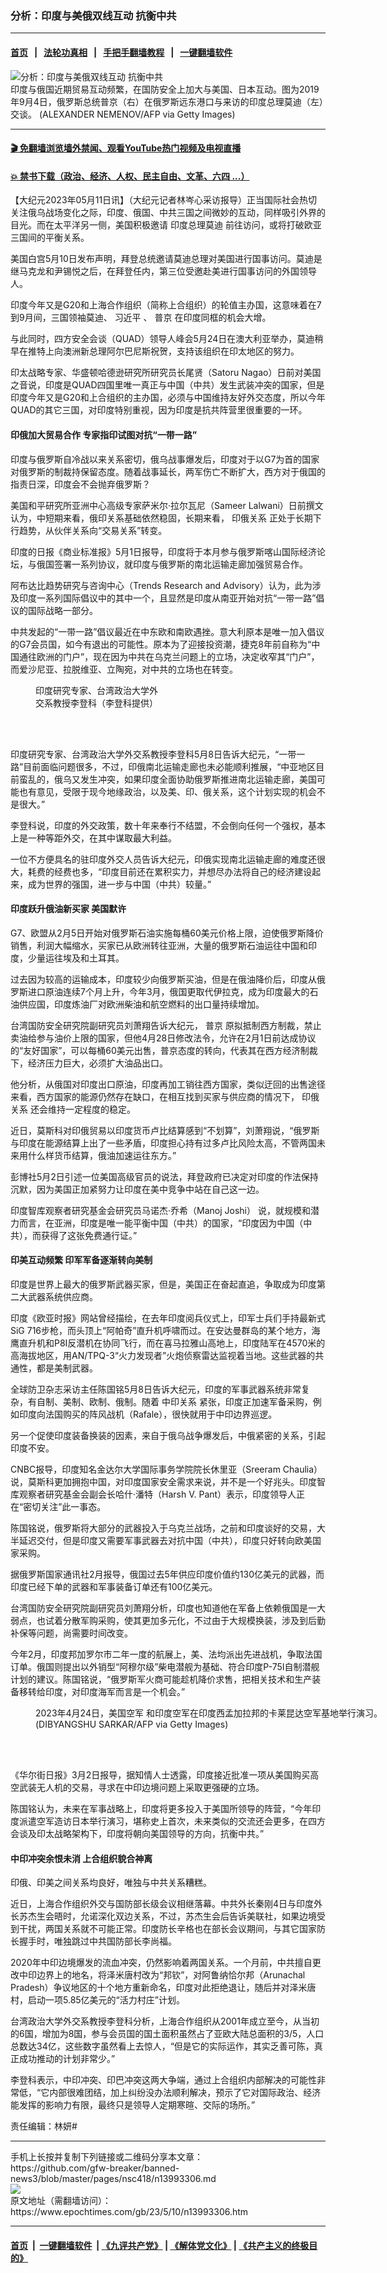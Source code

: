 ### 分析：印度与美俄双线互动 抗衡中共
------------------------

#### [首页](https://github.com/gfw-breaker/banned-news3/blob/master/README.md) &nbsp;&nbsp;|&nbsp;&nbsp; [法轮功真相](https://github.com/begood0513/basic/blob/master/README.md)  &nbsp;&nbsp;|&nbsp;&nbsp; [手把手翻墙教程](https://github.com/gfw-breaker/guides/wiki)  &nbsp;&nbsp;|&nbsp;&nbsp; [一键翻墙软件](https://github.com/gfw-breaker/nogfw/blob/master/README.md)  



<div><img alt="分析：印度与美俄双线互动 抗衡中共" class="attachment-djy_600_400 size-djy_600_400 wp-post-image" src="https://i.epochtimes.com/assets/uploads/2023/05/id13993351-GettyImages-1165923171-600x400.jpg"/>
<div class="caption">
 印度与俄国近期贸易互动频繁，在国防安全上加大与美国、日本互动。图为2019年9月4日，俄罗斯总统普京（右）在俄罗斯远东港口与来访的印度总理莫迪（左）交谈。  (ALEXANDER NEMENOV/AFP via Getty Images)
</div></div><hr/>

#### [ 🎬  免翻墙浏览墙外禁闻、观看YouTube热门视频及电视直播](https://github.com/gfw-breaker/HelloWorld)

#### [ 💥  禁书下载（政治、经济、人权、民主自由、文革、六四 ...）](https://github.com/gfw-breaker/books/blob/master/README.md)

<div><p>
 【大纪元2023年05月11日讯】（大纪元记者林岑心采访报导）正当国际社会热切关注俄乌战场变化之际，印度、俄国、中共三国之间微妙的互动，同样吸引外界的目光。而在太平洋另一侧，美国积极邀请
 <ok href="https://www.epochtimes.com/gb/tag/%E5%8D%B0%E5%BA%A6%E6%80%BB%E7%90%86%E8%8E%AB%E8%BF%AA.html">
  印度总理莫迪
 </ok>
 前往访问，或将打破欧亚三国间的平衡关系。
</p>
<p>
 美国白宫5月10日发布声明，拜登总统邀请莫迪总理对美国进行国事访问。莫迪是继马克龙和尹锡悦之后，在拜登任内，第三位受邀赴美进行国事访问的外国领导人。
</p>
<p>
 印度今年又是G20和上海合作组织（简称上合组织）的轮值主办国，这意味着在7到9月间，三国领袖莫迪、
 <ok href="https://www.epochtimes.com/gb/tag/%E4%B9%A0%E8%BF%91%E5%B9%B3.html">
  习近平
 </ok>
 、
 <ok href="https://www.epochtimes.com/gb/tag/%E6%99%AE%E4%BA%AC.html">
  普京
 </ok>
 在印度同框的机会大增。
</p>
<p>
 与此同时，四方安全会谈（QUAD）领导人峰会5月24日在澳大利亚举办，莫迪稍早在推特上向澳洲新总理阿尔巴尼斯祝贺，支持该组织在印太地区的努力。
</p>
<p>
 印太战略专家、华盛顿哈德逊研究所研究员长尾贤（Satoru Nagao）日前对美国之音说，印度是QUAD四国里唯一真正与中国（中共）发生武装冲突的国家，但是印度今年又是G20和上合组织的主办国，必须与中国维持友好外交态度，所以今年QUAD的其它三国，对印度特别重视，因为印度是抗共阵营里很重要的一环。
</p>
<h4>
 印俄加大贸易合作 专家指印试图对抗“一带一路”
</h4>
<p>
 印度与俄罗斯自冷战以来关系密切，俄乌战事爆发后，印度对于以G7为首的国家对俄罗斯的制裁持保留态度。随着战事延长，两军伤亡不断扩大，西方对于俄国的指责日深，印度会不会抛弃俄罗斯？
</p>
<p>
 美国和平研究所亚洲中心高级专家萨米尔·拉尔瓦尼（Sameer Lalwani）日前撰文认为，中短期来看，俄印关系基础依然稳固，长期来看，
 <ok href="https://www.epochtimes.com/gb/tag/%E5%8D%B0%E4%BF%84%E5%85%B3%E7%B3%BB.html">
  印俄关系
 </ok>
 正处于长期下行趋势，从伙伴关系向“交易关系”转变。
</p>
<p>
 印度的日报《商业标准报》5月1日报导，印度将于本月参与俄罗斯喀山国际经济论坛，与俄国签署一系列协议，就印度与俄罗斯的南北运输走廊加强贸易合作。
</p>
<p>
 阿布达比趋势研究与咨询中心（Trends Research and Advisory）认为，此为涉及印度一系列国际倡议中的其中一个，且显然是印度从南亚开始对抗“一带一路”倡议的国际战略一部分。
</p>
<p>
 中共发起的“一带一路”倡议最近在中东欧和南欧遇挫。意大利原本是唯一加入倡议的G7会员国，如今有退出的可能性。原本为了迎接投资潮，捷克8年前自称为“中国通往欧洲的门户”，现在因为中共在乌克兰问题上的立场，决定收窄其“门户”，而爱沙尼亚、拉脱维亚、立陶宛，对中共的立场也在转变。
</p>
<figure aria-describedby="caption-attachment-13993355" class="wp-caption alignleft" id="attachment_13993355" style="width: 200px">
 <ok href="https://i.epochtimes.com/assets/uploads/2023/05/id13993355-571438fbcb1b58a07f3206d8c4e587a2.jpg" target="_blank">
  <img alt="" class="wp-image-13993355" src="https://i.epochtimes.com/assets/uploads/2023/05/id13993355-571438fbcb1b58a07f3206d8c4e587a2.jpg"/>
 </ok>
 <br/><figcaption class="wp-caption-text" id="caption-attachment-13993355">
  印度研究专家、台湾政治大学外交系教授李登科（李登科提供）
 </figcaption><br/>
</figure><br/>
<p style="text-align: left;">
 印度研究专家、台湾政治大学外交系教授李登科5月8日告诉大纪元，“一带一路”目前面临问题很多，不过，印俄南北运输走廊也未必能顺利推展，“中亚地区目前蛮乱的，俄乌又发生冲突，如果印度全面协助俄罗斯推进南北运输走廊，美国可能也有意见，受限于现今地缘政治，以及美、印、俄关系，这个计划实现的机会不是很大。”
</p>
<p>
 李登科说，印度的外交政策，数十年来奉行不结盟，不会倒向任何一个强权，基本上是一种等距外交，在其中谋取最大利益。
</p>
<p>
 一位不方便具名的驻印度外交人员告诉大纪元，印俄实现南北运输走廊的难度还很大，耗费的经费也多，“印度目前还在累积实力，并想尽办法将自己的经济建设起来，成为世界的强国，进一步与中国（中共）较量。”
</p>
<h4>
 印度跃升俄油新买家 美国默许
</h4>
<p>
 G7、欧盟从2月5日开始对俄罗斯石油实施每桶60美元价格上限，迫使俄罗斯降价销售，利润大幅缩水，买家已从欧洲转往亚洲，大量的俄罗斯石油运往中国和印度，少量运往埃及和土耳其。
</p>
<p>
 过去因为较高的运输成本，印度较少向俄罗斯买油，但是在俄油降价后，印度从俄罗斯进口原油连续7个月上升，今年3月，俄国更取代伊拉克，成为印度最大的石油供应国，印度炼油厂对欧洲柴油和航空燃料的出口量持续增加。
</p>
<p>
 台湾国防安全研究院副研究员刘萧翔告诉大纪元，
 <ok href="https://www.epochtimes.com/gb/tag/%E6%99%AE%E4%BA%AC.html">
  普京
 </ok>
 原拟抵制西方制裁，禁止卖油给参与油价上限的国家，但他4月28日修改法令，允许在2月1日前达成协议的“友好国家”，可以每桶60美元出售，普京态度的转向，代表其在西方经济制裁下，经济压力巨大，必须扩大油品出口。
</p>
<p>
 他分析，从俄国对印度出口原油，印度再加工销往西方国家，类似迂回的出售途径来看，西方国家的能源仍然存在缺口，在相互找到买家与供应商的情况下，
 <ok href="https://www.epochtimes.com/gb/tag/%E5%8D%B0%E4%BF%84%E5%85%B3%E7%B3%BB.html">
  印俄关系
 </ok>
 还会维持一定程度的稳定。
</p>
<p>
 近日，莫斯科对印俄贸易以印度货币卢比结算感到“不划算”，刘萧翔说，“俄罗斯与印度在能源结算上出了一些矛盾，印度担心持有过多卢比风险太高，不管两国未来用什么样货币结算，俄油加速运往东方。”
</p>
<p>
 彭博社5月2日引述一位美国高级官员的说法，拜登政府已决定对印度的作法保持沉默，因为美国正加紧努力让印度在美中竞争中站在自己这一边。
</p>
<p>
 印度智库观察者研究基金会研究员马诺杰·乔希（Manoj Joshi） 说，就规模和潜力而言，在亚洲，印度是唯一能平衡中国（中共）的国家，“印度因为中国（中共），而获得了这张免费通行证。”
</p>
<h4>
 印美互动频繁 印军军备逐渐转向美制
</h4>
<p>
 印度是世界上最大的俄罗斯武器买家，但是，美国正在奋起直追，争取成为印度第二大武器系统供应商。
</p>
<p>
 印度《欧亚时报》网站曾经描绘，在去年印度阅兵仪式上，印军士兵们手持最新式SiG 716步枪，而头顶上“阿帕奇”直升机呼啸而过。在安达曼群岛的某个地方，海鹰直升机和P8I反潜机在协同飞行，而在喜马拉雅山高地上，印度陆军在4570米的高海拔地区，用AN/TPQ-3“火力发现者”火炮侦察雷达监视着当地。这些武器的共通性，都是美制武器。
</p>
<p>
 全球防卫杂志采访主任陈国铭5月8日告诉大纪元，印度的军事武器系统非常复杂，有自制、美制、欧制、俄制。随着
 <ok href="https://www.epochtimes.com/gb/tag/%E4%B8%AD%E5%8D%B0%E5%85%B3%E7%B3%BB.html">
  中印关系
 </ok>
 紧张，印度正加速军备采购，例如印度向法国购买的阵风战机（Rafale），很快就用于中印边界巡逻。
</p>
<p>
 另一个促使印度装备换装的因素，来自于俄乌战争爆发后，中俄紧密的关系，引起印度不安。
</p>
<p>
 CNBC报导，印度知名金达尔大学国际事务学院院长休里亚（Sreeram Chaulia）说，莫斯科更加拥抱中国，对印度国家安全需求来说，并不是一个好兆头。印度智库观察者研究基金会副会长哈什·潘特（Harsh V. Pant）表示，印度领导人正在“密切关注”此一事态。
</p>
<p>
 陈国铭说，俄罗斯将大部分的武器投入于乌克兰战场，之前和印度谈好的交易，大半延迟交付，但是印度又需要军事武器去对抗中国（中共），印度只好转向欧美国家采购。
</p>
<p>
 据俄罗斯国家通讯社2月报导，俄国过去5年供应印度价值约130亿美元的武器，而印度已经下单的武器和军事装备订单还有100亿美元。
</p>
<p>
 台湾国防安全研究院副研究员刘萧翔分析，印度也知道他在军备上依赖俄国是一大弱点，也试着分散军购采购，使其更加多元化，不过由于大规模换装，涉及到后勤补保等问题，尚需要时间改变。
</p>
<p>
 今年2月，印度邦加罗尔市二年一度的航展上，美、法均派出先进战机，争取法国订单。俄国则提出以外销型“阿穆尔级”柴电潜舰为基础、符合印度P-75I自制潜舰计划的建议。陈国铭说，“俄罗斯军火商可能趁机降价求售，把相关技术和生产装备移转给印度，对印度海军而言是一个机会。”
</p>
<figure aria-describedby="caption-attachment-13993353" class="wp-caption aligncenter" id="attachment_13993353" style="width: 600px">
 <ok href="https://i.epochtimes.com/assets/uploads/2023/05/id13993353-GettyImages-1252131247.jpg" target="_blank">
  <img alt="" class="size-large wp-image-13993353" src="https://i.epochtimes.com/assets/uploads/2023/05/id13993353-GettyImages-1252131247-600x400.jpg"/>
 </ok>
 <br/><figcaption class="wp-caption-text" id="caption-attachment-13993353">
  2023年4月24日，美国空军 和印度空军在印度西孟加拉邦的卡莱昆达空军基地举行演习。(DIBYANGSHU SARKAR/AFP via Getty Images)
 </figcaption><br/>
</figure><br/>
<p>
 《华尔街日报》3月2日报导，据知情人士透露，印度接近批准一项从美国购买高空武装无人机的交易，寻求在中印边境问题上采取更强硬的立场。
</p>
<p>
 陈国铭认为，未来在军事战略上，印度将更多投入于美国所领导的阵营，“今年印度派遣空军造访日本举行演习，堪称史上首次，未来类似的交流还会更多，在四方会谈及印太战略架构下，印度将朝向美国领导的方向，抗衡中共。”
</p>
<h4>
 中印冲突余恨未消 上合组织貌合神离
</h4>
<p>
 印俄、印美之间关系均良好，唯独与中共关系糟糕。
</p>
<p>
 近日，上海合作组织外交与国防部长级会议相继落幕。中共外长秦刚4日与印度外长苏杰生会晤时，允诺深化双边关系，不过，苏杰生会后告诉美联社，如果边境受到干扰，两国关系就不可能正常。印度防长辛格也在部长会议期间，与其它国家防长握手时，唯独跳过中共国防部长李尚福。
</p>
<p>
 2020年中印边境爆发的流血冲突，仍然影响着两国关系。一个月前，中共擅自更改中印边界上的地名，将泽米唐村改为“邦钦”，对阿鲁纳恰尔邦（Arunachal Pradesh）争议地区的十个地方重新命名，印度对此拒绝退让，随后并对泽米唐村，启动一项5.85亿美元的“活力村庄”计划。
</p>
<p>
 台湾政治大学外交系教授李登科分析，上海合作组织从2001年成立至今，从当初的6国，增加为8国，参与会员国的国土面积虽然占了亚欧大陆总面积的3/5，人口总数达34亿，这些数字虽然看上去惊人，“但是它的实际运作，其实乏善可陈，真正成功推动的计划非常少。”
</p>
<p>
 李登科表示，中印冲突、印巴冲突这两大争端，通过上合组织内部解决的可能性非常低，“它内部很难团结，加上纠纷没办法顺利解决，预示了它对国际政治、经济能发挥的影响力有限，最终只是领导人定期寒暄、交际的场所。”
</p>
<p>
 责任编辑：林妍#
</p>
</div>
<hr/>
手机上长按并复制下列链接或二维码分享本文章：<br/>
https://github.com/gfw-breaker/banned-news3/blob/master/pages/nsc418/n13993306.md <br/>
<a href='https://github.com/gfw-breaker/banned-news3/blob/master/pages/nsc418/n13993306.md'><img src='https://github.com/gfw-breaker/banned-news3/blob/master/pages/nsc418/n13993306.md.png'/></a> <br/>
原文地址（需翻墙访问）：https://www.epochtimes.com/gb/23/5/10/n13993306.htm


------------------------
#### [首页](https://github.com/gfw-breaker/banned-news3/blob/master/README.md) &nbsp;|&nbsp; [一键翻墙软件](https://github.com/gfw-breaker/nogfw/blob/master/README.md) &nbsp;| [《九评共产党》](https://github.com/gfw-breaker/9ping.md/blob/master/README.md#九评之一评共产党是什么) | [《解体党文化》](https://github.com/gfw-breaker/jtdwh.md/blob/master/README.md) | [《共产主义的终极目的》](https://github.com/gfw-breaker/gczydzjmd.md/blob/master/README.md)


<img src='http://gfw-breaker.win/banned-news3/pages/nsc418/n13993306.md' width='0px' height='0px'/>